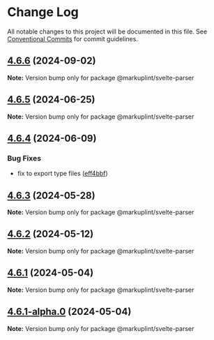 # Change Log

All notable changes to this project will be documented in this file.
See [Conventional Commits](https://conventionalcommits.org) for commit guidelines.

## [4.6.6](https://github.com/markuplint/markuplint/compare/@markuplint/svelte-parser@4.6.5...@markuplint/svelte-parser@4.6.6) (2024-09-02)

**Note:** Version bump only for package @markuplint/svelte-parser





## [4.6.5](https://github.com/markuplint/markuplint/compare/@markuplint/svelte-parser@4.6.4...@markuplint/svelte-parser@4.6.5) (2024-06-25)

**Note:** Version bump only for package @markuplint/svelte-parser

## [4.6.4](https://github.com/markuplint/markuplint/compare/@markuplint/svelte-parser@4.6.3...@markuplint/svelte-parser@4.6.4) (2024-06-09)

### Bug Fixes

- fix to export type files ([eff4bbf](https://github.com/markuplint/markuplint/commit/eff4bbfd127574809dc5e15d7cafe87699758ee0))

## [4.6.3](https://github.com/markuplint/markuplint/compare/@markuplint/svelte-parser@4.6.2...@markuplint/svelte-parser@4.6.3) (2024-05-28)

**Note:** Version bump only for package @markuplint/svelte-parser

## [4.6.2](https://github.com/markuplint/markuplint/compare/@markuplint/svelte-parser@4.6.1...@markuplint/svelte-parser@4.6.2) (2024-05-12)

**Note:** Version bump only for package @markuplint/svelte-parser

## [4.6.1](https://github.com/markuplint/markuplint/compare/@markuplint/svelte-parser@4.6.1-alpha.0...@markuplint/svelte-parser@4.6.1) (2024-05-04)

**Note:** Version bump only for package @markuplint/svelte-parser

## [4.6.1-alpha.0](https://github.com/markuplint/markuplint/compare/@markuplint/svelte-parser@4.6.0...@markuplint/svelte-parser@4.6.1-alpha.0) (2024-05-04)

**Note:** Version bump only for package @markuplint/svelte-parser
